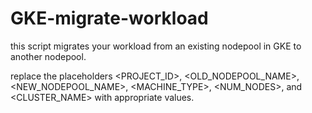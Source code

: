 # GKE-migrate-workload
this script migrates your workload from an existing nodepool in GKE to another nodepool.

replace the placeholders <PROJECT_ID>, <OLD_NODEPOOL_NAME>, <NEW_NODEPOOL_NAME>, <MACHINE_TYPE>, <NUM_NODES>, and <CLUSTER_NAME> with appropriate values.

